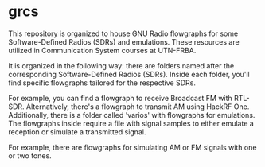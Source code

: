 # grcs
This repository is organized to house GNU Radio flowgraphs for some Software-Defined Radios (SDRs) and emulations. These resources are utilized in Communication System courses at UTN-FRBA.

It is organized in the following way: there are folders named after the corresponding Software-Defined Radios (SDRs). Inside each folder, you'll find specific flowgraphs tailored for the respective SDRs.

For example, you can find a flowgraph to receive Broadcast FM with RTL-SDR. Alternatively, there's a flowgraph to transmit AM using HackRF One. Additionally, there is a folder called 'varios' with flowgraphs for emulations. The flowgraphs inside require a file with signal samples to either emulate a reception or simulate a transmitted signal.

For example, there are flowgraphs for simulating AM or FM signals with one or two tones.
